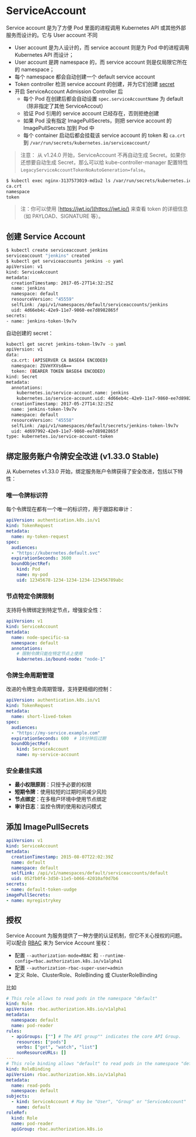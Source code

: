 # ServiceAccount

Service account 是为了方便 Pod 里面的进程调用 Kubernetes API 或其他外部服务而设计的。它与 User account 不同

* User account 是为人设计的，而 service account 则是为 Pod 中的进程调用 Kubernetes API 而设计；
* User account 是跨 namespace 的，而 service account 则是仅局限它所在的 namespace；
* 每个 namespace 都会自动创建一个 default service account
* Token controller 检测 service account 的创建，并为它们创建 [secret](secret.md)
* 开启 ServiceAccount Admission Controller 后
  * 每个 Pod 在创建后都会自动设置 `spec.serviceAccountName` 为 default（除非指定了其他 ServiceAccout）
  * 验证 Pod 引用的 service account 已经存在，否则拒绝创建
  * 如果 Pod 没有指定 ImagePullSecrets，则把 service account 的 ImagePullSecrets 加到 Pod 中
  * 每个 container 启动后都会挂载该 service account 的 token 和 `ca.crt` 到 `/var/run/secrets/kubernetes.io/serviceaccount/`

> 注意： 从 v1.24.0 开始，ServiceAccount 不再自动生成 Secret。如果你还想要自动生成 Secret，那么可以给 kube-controller-manager 配置特性 `LegacyServiceAccountTokenNoAutoGeneration=false`。

```bash
$ kubectl exec nginx-3137573019-md1u2 ls /var/run/secrets/kubernetes.io/serviceaccount
ca.crt
namespace
token
```

> 注：你可以使用 [https://jwt.io/](https://jwt.io/) 来查看 token 的详细信息（如 PAYLOAD、SIGNATURE 等）。

## 创建 Service Account

```bash
$ kubectl create serviceaccount jenkins
serviceaccount "jenkins" created
$ kubectl get serviceaccounts jenkins -o yaml
apiVersion: v1
kind: ServiceAccount
metadata:
  creationTimestamp: 2017-05-27T14:32:25Z
  name: jenkins
  namespace: default
  resourceVersion: "45559"
  selfLink: /api/v1/namespaces/default/serviceaccounts/jenkins
  uid: 4d66eb4c-42e9-11e7-9860-ee7d8982865f
secrets:
- name: jenkins-token-l9v7v
```

自动创建的 secret：

```bash
kubectl get secret jenkins-token-l9v7v -o yaml
apiVersion: v1
data:
  ca.crt: (APISERVER CA BASE64 ENCODED)
  namespace: ZGVmYXVsdA==
  token: (BEARER TOKEN BASE64 ENCODED)
kind: Secret
metadata:
  annotations:
    kubernetes.io/service-account.name: jenkins
    kubernetes.io/service-account.uid: 4d66eb4c-42e9-11e7-9860-ee7d8982865f
  creationTimestamp: 2017-05-27T14:32:25Z
  name: jenkins-token-l9v7v
  namespace: default
  resourceVersion: "45558"
  selfLink: /api/v1/namespaces/default/secrets/jenkins-token-l9v7v
  uid: 4d697992-42e9-11e7-9860-ee7d8982865f
type: kubernetes.io/service-account-token
```

## 绑定服务账户令牌安全改进 (v1.33.0 Stable)

从 Kubernetes v1.33.0 开始，绑定服务账户令牌获得了安全改进，包括以下特性：

### 唯一令牌标识符

每个令牌现在都有一个唯一的标识符，用于跟踪和审计：

```yaml
apiVersion: authentication.k8s.io/v1
kind: TokenRequest
metadata:
  name: my-token-request
spec:
  audiences:
  - "https://kubernetes.default.svc"
  expirationSeconds: 3600
  boundObjectRef:
    kind: Pod
    name: my-pod
    uid: 12345678-1234-1234-1234-123456789abc
```

### 节点特定令牌限制

支持将令牌绑定到特定节点，增强安全性：

```yaml
apiVersion: v1
kind: ServiceAccount
metadata:
  name: node-specific-sa
  namespace: default
  annotations:
    # 限制令牌只能在特定节点上使用
    kubernetes.io/bound-node: "node-1"
```

### 令牌生命周期管理

改进的令牌生命周期管理，支持更精细的控制：

```yaml
apiVersion: authentication.k8s.io/v1
kind: TokenRequest
metadata:
  name: short-lived-token
spec:
  audiences:
  - "https://my-service.example.com"
  expirationSeconds: 600  # 10分钟后过期
  boundObjectRef:
    kind: ServiceAccount
    name: my-service-account
```

### 安全最佳实践

- **最小权限原则**：只授予必要的权限
- **短期令牌**：使用较短的过期时间减少风险
- **节点绑定**：在多租户环境中使用节点绑定
- **审计日志**：监控令牌的使用和访问模式

## 添加 ImagePullSecrets

```yaml
apiVersion: v1
kind: ServiceAccount
metadata:
  creationTimestamp: 2015-08-07T22:02:39Z
  name: default
  namespace: default
  selfLink: /api/v1/namespaces/default/serviceaccounts/default
  uid: 052fb0f4-3d50-11e5-b066-42010af0d7b6
secrets:
- name: default-token-uudge
imagePullSecrets:
- name: myregistrykey
```

## 授权

Service Account 为服务提供了一种方便的认证机制，但它不关心授权的问题。可以配合 [RBAC](https://kubernetes.io/docs/admin/authorization/#a-quick-note-on-service-accounts) 来为 Service Account 鉴权：

* 配置 `--authorization-mode=RBAC` 和 `--runtime-config=rbac.authorization.k8s.io/v1alpha1`
* 配置 `--authorization-rbac-super-user=admin`
* 定义 Role、ClusterRole、RoleBinding 或 ClusterRoleBinding

比如

```yaml
# This role allows to read pods in the namespace "default"
kind: Role
apiVersion: rbac.authorization.k8s.io/v1alpha1
metadata:
  namespace: default
  name: pod-reader
rules:
  - apiGroups: [""] # The API group"" indicates the core API Group.
    resources: ["pods"]
    verbs: ["get", "watch", "list"]
    nonResourceURLs: []
---
# This role binding allows "default" to read pods in the namespace "default"
kind: RoleBinding
apiVersion: rbac.authorization.k8s.io/v1alpha1
metadata:
  name: read-pods
  namespace: default
subjects:
  - kind: ServiceAccount # May be "User", "Group" or "ServiceAccount"
    name: default
roleRef:
  kind: Role
  name: pod-reader
  apiGroup: rbac.authorization.k8s.io
```


